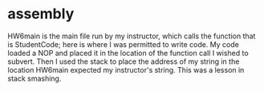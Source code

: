 # assembly
HW6main is the main file run by my instructor, which calls the function that is StudentCode; here is where I was permitted to write code. My code loaded a NOP and placed it in the location of the function call I wished to subvert. Then I used the stack to place the address of my string in the location HW6main expected my instructor's string. This was a lesson in stack smashing. 
